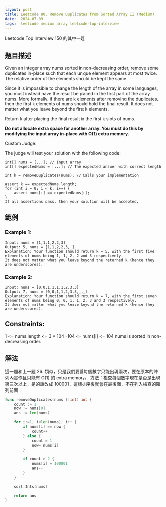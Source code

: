 ```yaml
---
layout: post
title: Leetcode 80. Remove Duplicates from Sorted Array II (Medium)
date:  2024-07-09
tags:  leetcode medium array leetcode-top-interview
---
```

Leetcode Top Interview 150 的其中一題

## 題目描述
Given an integer array nums sorted in non-decreasing order, remove some duplicates in-place such that each unique element appears at most twice. The relative order of the elements should be kept the same.

Since it is impossible to change the length of the array in some languages, you must instead have the result be placed in the first part of the array nums. More formally, if there are k elements after removing the duplicates, then the first k elements of nums should hold the final result. It does not matter what you leave beyond the first k elements.

Return k after placing the final result in the first k slots of nums.

**Do not allocate extra space for another array. You must do this by modifying the input array in-place with O(1) extra memory.**

Custom Judge:

The judge will test your solution with the following code:
```
int[] nums = [...]; // Input array
int[] expectedNums = [...]; // The expected answer with correct length

int k = removeDuplicates(nums); // Calls your implementation

assert k == expectedNums.length;
for (int i = 0; i < k; i++) {
    assert nums[i] == expectedNums[i];
}
If all assertions pass, then your solution will be accepted.
```
 

## 範例
### Example 1:
```
Input: nums = [1,1,1,2,2,3]
Output: 5, nums = [1,1,2,2,3,_]
Explanation: Your function should return k = 5, with the first five elements of nums being 1, 1, 2, 2 and 3 respectively.
It does not matter what you leave beyond the returned k (hence they are underscores).
```

### Example 2:
```
Input: nums = [0,0,1,1,1,1,2,3,3]
Output: 7, nums = [0,0,1,1,2,3,3,_,_]
Explanation: Your function should return k = 7, with the first seven elements of nums being 0, 0, 1, 1, 2, 3 and 3 respectively.
It does not matter what you leave beyond the returned k (hence they are underscores).
 ```

## Constraints:

1 <= nums.length <= 3 * 104
-104 <= nums[i] <= 104
nums is sorted in non-decreasing order.

## 解法
這一題和上一題 26. 類似，只是我們要讓每個數字只能出現兩次，要在原本的陣列內實作且只能有 O(1) 的 extra memory。
方法：檢查每個數字現在是否是出現第三次以上，是的話改成 100001，這樣排序後就會在最後面，不在列入檢查的陣列前面

``` go 
func removeDuplicates(nums []int) int {
    count := 1
    now := nums[0]
    ans := len(nums)

    for i:=1; i<len(nums); i++ {
        if nums[i] == now {
            count++
        } else {
            count = 1
            now= nums[i]
        }

        if count > 2 {
            nums[i] = 100001
            ans--
        }
    }

    sort.Ints(nums)

    return ans
}
```